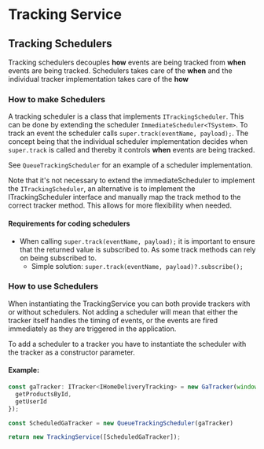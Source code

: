 # Tracking Service 
## Tracking Schedulers

Tracking schedulers decouples **how** events are being tracked from **when** events are being tracked.
Schedulers takes care of the **when** and the individual tracker implementation takes care of the **how**

### How to make Schedulers

A tracking scheduler is a class that implements `ITrackingScheduler`. This can be done by extending the scheduler `ImmediateScheduler<TSystem>`. To track an event the scheduler calls `super.track(eventName, payload);`. The concept being that the individual scheduler implementation decides when `super.track` is called and thereby it controls **when** events are being tracked. 

See `QueueTrackingScheduler` for an example of a scheduler implementation.

Note that it's not necessary to extend the immediateScheduler to implement the `ITrackingScheduler`, an alternative is to implement the ITrackingScheduler interface and manually map the track method to the correct tracker method. This allows for more flexibility when needed. 

#### Requirements for coding schedulers

 - When calling `super.track(eventName, payload);` it is important to ensure that the returned value is subscribed to. As some track methods can rely on being subscribed to.
   - Simple solution: `super.track(eventName, payload)?.subscribe();`

### How to use Schedulers

When instantiating the TrackingService you can both provide trackers with or without schedulers. Not adding a scheduler will mean that either the tracker itself handles the timing of events, or the events are fired immediately as they are triggered in the application. 

To add a scheduler to a tracker you have to instantiate the scheduler with the tracker as a constructor parameter. 

#### Example:
```ts
const gaTracker: ITracker<IHomeDeliveryTracking> = new GaTracker(window.dataLayer, {
  getProductsById,
  getUserId
});

const ScheduledGaTracker = new QueueTrackingScheduler(gaTracker)

return new TrackingService([ScheduledGaTracker]);
```